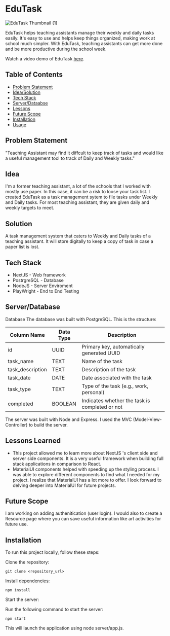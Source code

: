 

# EduTask

![EduTask Thumbnail (1)](https://github.com/horiaomar25/edu-task/assets/140801006/084b0650-f25e-4d77-92e9-fc2d4b06ba45)

<div align=”center”> EduTask helps teaching assistants manage their weekly and daily tasks easily.  It's easy to use and helps keep things organized, making work at school much simpler. With EduTask, teaching assistants can get more done and be more productive during the school week.  </div> 

Watch a video demo of EduTask [here](https://www.youtube.com/embed/C9_1leIDqNg?si=EoJlBqYUNtGLPMks).



## Table of Contents
- [Problem Statement](#problem)
- [Idea/Solution](#idea)
- [Tech Stack](#tech)
- [Server/Dataabse](#tech)
- [Lessons](#lessons)
- [Future Scope](#scope)
- [Installation](#installation)
- [Usage](#usage)

## Problem Statement
"Teaching Assistant may find it diffcult to keep track of tasks and would like a useful management tool to track of Daily and Weekly tasks."

## Idea
I'm a former teaching assistant, a lot of the schools that I worked with mostly use paper. In this case, it can be a risk to loose your task list. I created EduTask as a task management sytem to file tasks under Weekly and Daily tasks. For most teaching assistant, they are given daily and weekly targets to meet. 

## Solution
A task management system that caters to Weekly and Daily tasks of a teaching assistant. It will store digitally to keep a copy of task in case a paper list is lost. 

## Tech Stack
- NextJS - Web framework
- PostrgreSQL - Database
- NodeJS - Server Enviroment
- PlayWright - End to End Testing

## Server/Database
Database 
The database was built with PostgreSQL. This is the structure:

| Column Name       | Data Type   | Description                                   |
|-------------------|-------------|-----------------------------------------------|
| id                | UUID        | Primary key, automatically generated UUID     |
| task_name         | TEXT        | Name of the task                              |
| task_description  | TEXT        | Description of the task                       |
| task_date         | DATE        | Date associated with the task                 |
| task_type         | TEXT        | Type of the task (e.g., work, personal)       |
| completed         | BOOLEAN     | Indicates whether the task is completed or not|


The server was built with Node and Express. I used the MVC (Model-View-Controller) to build the server. 


## Lessons Learned
- This project allowed me to learn more about NextJS 's client side and server side components. It is a very useful framework when building full stack applications in comparison to React.
- MaterialUI components helped with speeding up the styling process. I was able to explore different components to find what I needed for my project. I realize that MaterialUI has a lot more to offer. I look forward to delving deeper into MaterialUI for future projects.
  

## Future Scope
I am working on adding authenitication (user login). I would also to create a Resource page where you can save useful information like art activities for future use. 

## Installation

To run this project locally, follow these steps:

Clone the repository:

```git clone <repository_url>```

Install dependencies:

```npm install```

Start the server:

Run the following command to start the server:

```npm start```

This will launch the application using node server/app.js.






